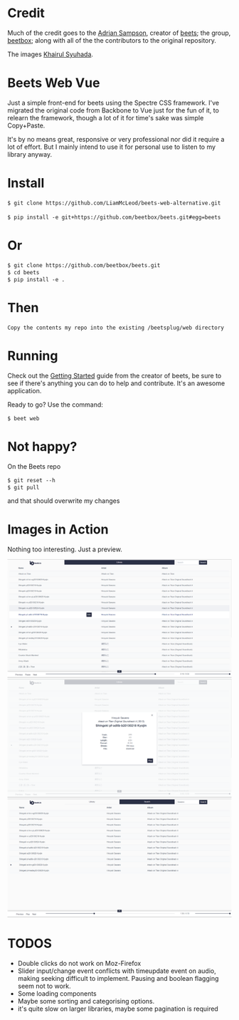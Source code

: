 # Credit
Much of the credit goes to the [Adrian Sampson](https://github.com/sampsyo), creator of [beets](https://github.com/beetbox/beets); the group, [beetbox](https://github.com/beetbox); along with all of the  the contributors to the original repository.

The images [Khairul Syuhada](https://github.com/k-syusteem).

# Beets Web Vue
Just a simple front-end for beets using the Spectre CSS framework. I've migrated the original code from Backbone to Vue just for the fun of it, to relearn the framework, though a lot of it for time's sake was simple Copy+Paste.

 It's by no means great, responsive or very professional nor did it require a lot of effort. But I mainly intend to use it for personal use to listen to my library anyway.

# Install
    $ git clone https://github.com/LiamMcLeod/beets-web-alternative.git

    $ pip install -e git+https://github.com/beetbox/beets.git#egg=beets

# Or
    $ git clone https://github.com/beetbox/beets.git
    $ cd beets
    $ pip install -e .

# Then
    Copy the contents my repo into the existing /beetsplug/web directory

# Running
Check out the [Getting Started]( http://beets.readthedocs.org/page/guides/main.html) guide from the creator of beets, be sure to see if there's anything you can do to help and contribute. It's an awesome application.

Ready to go? Use the command:

    $ beet web

# Not happy?
On the Beets repo 

    $ git reset --h
    $ git pull 

and that should overwrite my changes

# Images in Action
Nothing too interesting. Just a preview.

![Library Screen](images/LibraryScreen.png)
![Modal Screen](images/ModalScreen.png)
![Search Screen](images/SearchScreen.png)

# TODOS
- Double clicks do not work on Moz-Firefox
- Slider input/change event conflicts with timeupdate event on audio, making seeking difficult to implement. Pausing and boolean flagging seem not to work.
- Some loading components
- Maybe some sorting and categorising options.
- it's quite slow on larger libraries, maybe some pagination is required